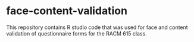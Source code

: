 # face-content-validation
This repository contains R studio code that was used for face and content validation of questionnaire forms for the RACM 615 class.
